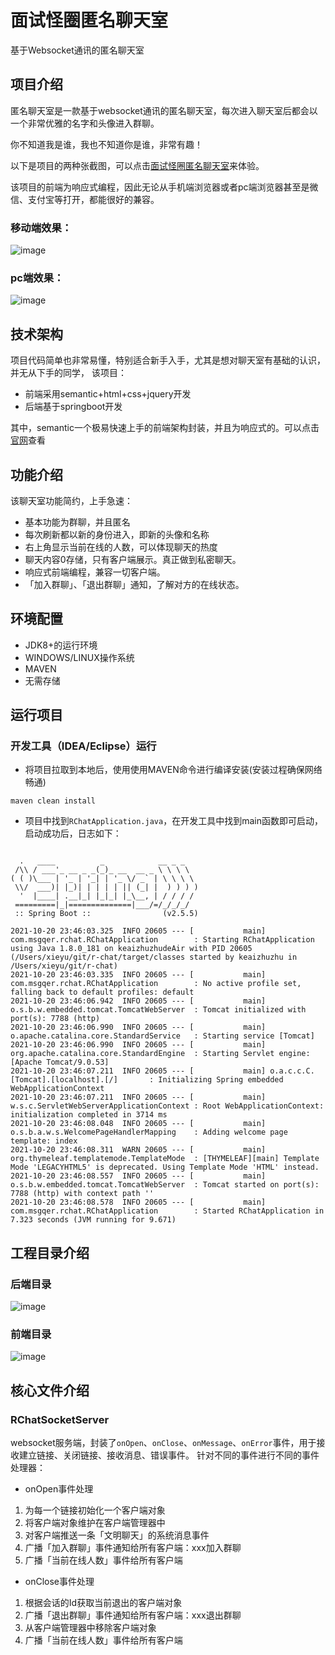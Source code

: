 # 面试怪圈匿名聊天室
基于Websocket通讯的匿名聊天室

## 项目介绍
匿名聊天室是一款基于websocket通讯的匿名聊天室，每次进入聊天室后都会以一个非常优雅的名字和头像进入群聊。

你不知道我是谁，我也不知道你是谁，非常有趣！

以下是项目的两种张截图，可以点击[面试怪圈匿名聊天室](http://139.155.78.177:7788)来体验。

该项目的前端为响应式编程，因此无论从手机端浏览器或者pc端浏览器甚至是微信、支付宝等打开，都能很好的兼容。

### 移动端效果：
![image](https://user-images.githubusercontent.com/7221514/138122312-1329f8fd-f4a5-4132-9b7c-6717875ff5e8.png)
### pc端效果：
![image](https://user-images.githubusercontent.com/7221514/138122623-22c100b9-59d8-4e51-b447-b52e79cdacb7.png)


## 技术架构
项目代码简单也非常易懂，特别适合新手入手，尤其是想对聊天室有基础的认识，并无从下手的同学，
该项目：
- 前端采用semantic+html+css+jquery开发
- 后端基于springboot开发

其中，semantic一个极易快速上手的前端架构封装，并且为响应式的。可以点击[官网](https://semantic-ui.com/)查看

## 功能介绍
该聊天室功能简约，上手急速：
- 基本功能为群聊，并且匿名
- 每次刷新都以新的身份进入，即新的头像和名称
- 右上角显示当前在线的人数，可以体现聊天的热度
- 聊天内容0存储，只有客户端展示。真正做到私密聊天。
- 响应式前端编程，兼容一切客户端。
- 「加入群聊」、「退出群聊」通知，了解对方的在线状态。

## 环境配置
- JDK8+的运行环境
- WINDOWS/LINUX操作系统
- MAVEN
- 无需存储

## 运行项目
### 开发工具（IDEA/Eclipse）运行
- 将项目拉取到本地后，使用使用MAVEN命令进行编译安装(安装过程确保网络畅通)
```
maven clean install
```
- 项目中找到`RChatApplication.java`，在开发工具中找到main函数即可启动，启动成功后，日志如下：
```

  .   ____          _            __ _ _
 /\\ / ___'_ __ _ _(_)_ __  __ _ \ \ \ \
( ( )\___ | '_ | '_| | '_ \/ _` | \ \ \ \
 \\/  ___)| |_)| | | | | || (_| |  ) ) ) )
  '  |____| .__|_| |_|_| |_\__, | / / / /
 =========|_|==============|___/=/_/_/_/
 :: Spring Boot ::                (v2.5.5)

2021-10-20 23:46:03.325  INFO 20605 --- [           main] com.msgqer.rchat.RChatApplication        : Starting RChatApplication using Java 1.8.0_181 on keaizhuzhudeAir with PID 20605 (/Users/xieyu/git/r-chat/target/classes started by keaizhuzhu in /Users/xieyu/git/r-chat)
2021-10-20 23:46:03.335  INFO 20605 --- [           main] com.msgqer.rchat.RChatApplication        : No active profile set, falling back to default profiles: default
2021-10-20 23:46:06.942  INFO 20605 --- [           main] o.s.b.w.embedded.tomcat.TomcatWebServer  : Tomcat initialized with port(s): 7788 (http)
2021-10-20 23:46:06.990  INFO 20605 --- [           main] o.apache.catalina.core.StandardService   : Starting service [Tomcat]
2021-10-20 23:46:06.990  INFO 20605 --- [           main] org.apache.catalina.core.StandardEngine  : Starting Servlet engine: [Apache Tomcat/9.0.53]
2021-10-20 23:46:07.211  INFO 20605 --- [           main] o.a.c.c.C.[Tomcat].[localhost].[/]       : Initializing Spring embedded WebApplicationContext
2021-10-20 23:46:07.211  INFO 20605 --- [           main] w.s.c.ServletWebServerApplicationContext : Root WebApplicationContext: initialization completed in 3714 ms
2021-10-20 23:46:08.048  INFO 20605 --- [           main] o.s.b.a.w.s.WelcomePageHandlerMapping    : Adding welcome page template: index
2021-10-20 23:46:08.311  WARN 20605 --- [           main] org.thymeleaf.templatemode.TemplateMode  : [THYMELEAF][main] Template Mode 'LEGACYHTML5' is deprecated. Using Template Mode 'HTML' instead.
2021-10-20 23:46:08.557  INFO 20605 --- [           main] o.s.b.w.embedded.tomcat.TomcatWebServer  : Tomcat started on port(s): 7788 (http) with context path ''
2021-10-20 23:46:08.578  INFO 20605 --- [           main] com.msgqer.rchat.RChatApplication        : Started RChatApplication in 7.323 seconds (JVM running for 9.671)

```


## 工程目录介绍
### 后端目录
![image](https://user-images.githubusercontent.com/7221514/138259846-529a932c-61b7-4df2-a37b-be6db8e16d59.png)
### 前端目录
![image](https://user-images.githubusercontent.com/7221514/138261874-2d34964a-1ce2-4c0d-9a42-d73309db4e55.png)


## 核心文件介绍

### RChatSocketServer
websocket服务端，封装了`onOpen`、`onClose`、`onMessage`、`onError`事件，用于接收建立链接、关闭链接、接收消息、错误事件。
针对不同的事件进行不同的事件处理器：
- onOpen事件处理
1. 为每一个链接初始化一个客户端对象
2. 将客户端对象维护在客户端管理器中
3. 对客户端推送一条「文明聊天」的系统消息事件
4. 广播「加入群聊」事件通知给所有客户端：xxx加入群聊
5. 广播「当前在线人数」事件给所有客户端

- onClose事件处理
1. 根据会话的Id获取当前退出的客户端对象
2. 广播「退出群聊」事件通知给所有客户端：xxx退出群聊
3. 从客户端管理器中移除客户端对象
4. 广播「当前在线人数」事件给所有客户端
